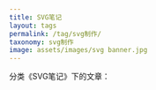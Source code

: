 ```yaml
---
title: SVG笔记
layout: tags
permalink: /tag/svg制作/
taxonomy: svg制作
image: assets/images/svg banner.jpg
---
```


分类《SVG笔记》下的文章：